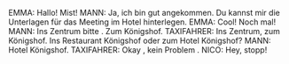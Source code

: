 EMMA:
Hallo!
Mist!
MANN:
Ja, ich bin gut angekommen. Du kannst mir die Unterlagen für das Meeting im Hotel hinterlegen.
EMMA:
Cool! Noch mal!
MANN:
Ins Zentrum bitte . Zum Königshof.
TAXIFAHRER:
Ins Zentrum, zum Königshof. Ins Restaurant Königshof oder zum Hotel Königshof?
MANN:
Hotel Königshof.
TAXIFAHRER:
Okay , kein Problem .
NICO:
Hey, stopp!
